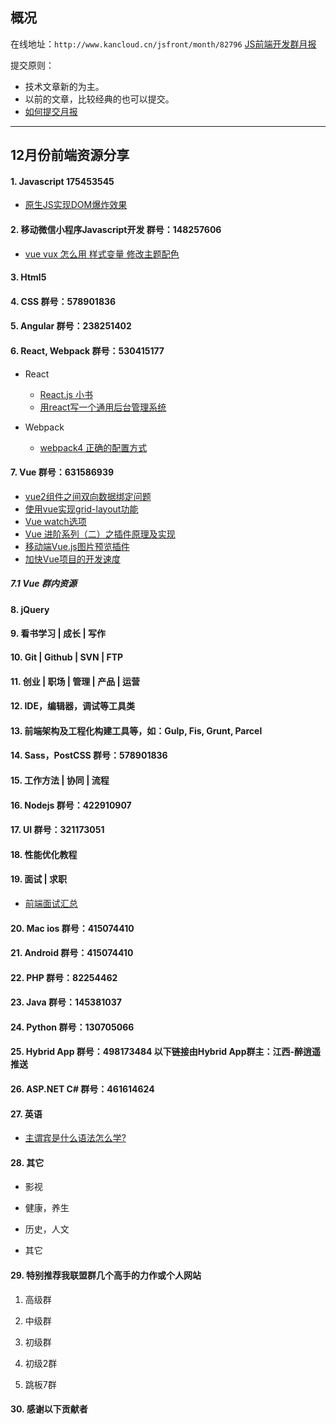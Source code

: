 ## 概况

在线地址：`http://www.kancloud.cn/jsfront/month/82796` [JS前端开发群月报](http://www.kancloud.cn/jsfront/month/82796)


提交原则：

- 技术文章新的为主。
- 以前的文章，比较经典的也可以提交。
- [如何提交月报](http://www.kancloud.cn/jsfront/month/227309)

---


## 12月份前端资源分享
#### 1. Javascript 175453545
- [原生JS实现DOM爆炸效果](https://zhuanlan.zhihu.com/p/47770130)

#### 2. 移动微信小程序Javascript开发 群号：148257606
- [vue vux 怎么用 样式变量 修改主题配色](https://www.jianshu.com/p/04c4ff593974)

#### 3. Html5

#### 4. CSS  群号：578901836

#### 5. Angular 群号：238251402

#### 6. React, Webpack 群号：530415177
- React
    
    - [React.js 小书](http://huziketang.mangojuice.top/books/react/)
    - [用react写一个通用后台管理系统](https://zhuanlan.zhihu.com/p/42956113)

- Webpack

  - [webpack4 正确的配置方式](https://juejin.im/post/5bce96526fb9a05d2779431f)



#### 7. Vue 群号：631586939
- [vue2组件之间双向数据绑定问题](https://segmentfault.com/a/1190000011783590)
- [使用vue实现grid-layout功能](https://juejin.im/post/5a4e3fa06fb9a01c9f5b3427)
- [Vue watch选项](https://juejin.im/post/5a571fcb6fb9a01c9a26a9ba)
- [Vue 进阶系列（二）之插件原理及实现](https://juejin.im/post/5bd8fa04e51d45168b64f936)
- [移动端Vue.js图片预览插件](https://github.com/xLogic92/vue-picture-preview)
- [加快Vue项目的开发速度](https://github.com/QDMarkMan/CodeBlog/blob/master/Vue/%E5%8A%A0%E5%BF%ABVue%E9%A1%B9%E7%9B%AE%E7%9A%84%E5%BC%80%E5%8F%91%E9%80%9F%E5%BA%A6.md)

##### 7.1 Vue 群内资源

#### 8. jQuery

#### 9. 看书学习 | 成长 | 写作

#### 10. Git | Github | SVN | FTP

#### 11. 创业 | 职场 | 管理 | 产品 | 运营

#### 12. IDE，编辑器，调试等工具类

#### 13. 前端架构及工程化构建工具等，如：Gulp, Fis, Grunt, Parcel

#### 14. Sass，PostCSS  群号：578901836

#### 15. 工作方法 | 协同 | 流程

#### 16. Nodejs 群号：422910907

#### 17. UI 群号：321173051

#### 18. 性能优化教程

#### 19. 面试 | 求职
- [前端面试汇总](https://juejin.im/post/5c0e68ec6fb9a04a01642925)

#### 20. Mac ios 群号：415074410

#### 21. Android 群号：415074410

#### 22. PHP 群号：82254462

#### 23. Java 群号：145381037

#### 24. Python 群号：130705066

#### 25. Hybrid App 群号：498173484 以下链接由Hybrid App群主：江西-醉逍遥推送

#### 26. ASP.NET C# 群号：461614624

#### 27. 英语
- [主谓宾是什么语法怎么学?](https://www.zhihu.com/question/36519902)

#### 28. 其它

- 影视


- 健康，养生


- 历史，人文


- 其它
    



#### 29. 特别推荐我联盟群几个高手的力作或个人网站

1. 高级群

2. 中级群


3. 初级群

4. 初级2群


5. 跳板7群


#### 30. 感谢以下贡献者

